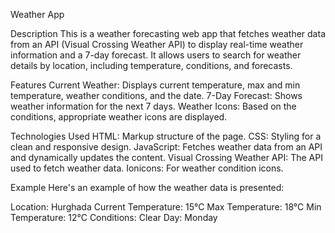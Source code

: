 Weather App

Description
This is a weather forecasting web app that fetches weather data from an API (Visual Crossing Weather API) to display real-time weather information and a 7-day forecast. It allows users to search for weather details by location, including temperature, conditions, and forecasts.

Features
Current Weather: Displays current temperature, max and min temperature, weather conditions, and the date.
7-Day Forecast: Shows weather information for the next 7 days.
Weather Icons: Based on the conditions, appropriate weather icons are displayed.

Technologies Used
HTML: Markup structure of the page.
CSS: Styling for a clean and responsive design.
JavaScript: Fetches weather data from an API and dynamically updates the content.
Visual Crossing Weather API: The API used to fetch weather data.
Ionicons: For weather condition icons.

Example
Here's an example of how the weather data is presented:

Location: Hurghada
Current Temperature: 15°C
Max Temperature: 18°C
Min Temperature: 12°C
Conditions: Clear
Day: Monday
